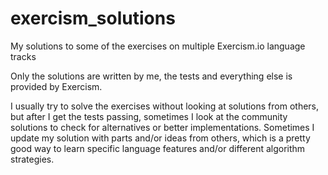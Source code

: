 # exercism_solutions
My solutions to some of the exercises on multiple Exercism.io language tracks

Only the solutions are written by me, the tests and everything else is provided by Exercism.

I usually try to solve the exercises without looking at solutions from others, but after I get the tests passing,
sometimes I look at the community solutions to check for alternatives or better implementations.
Sometimes I update my solution with parts and/or ideas from others, which is a pretty good way to learn specific
language features and/or different algorithm strategies.
